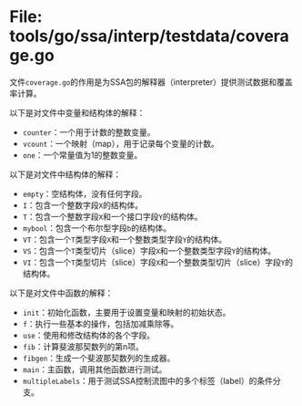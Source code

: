 # File: tools/go/ssa/interp/testdata/coverage.go

文件`coverage.go`的作用是为SSA包的解释器（interpreter）提供测试数据和覆盖率计算。

以下是对文件中变量和结构体的解释：

- `counter`：一个用于计数的整数变量。
- `vcount`：一个映射（map），用于记录每个变量的计数。
- `one`：一个常量值为1的整数变量。

以下是对文件中结构体的解释：

- `empty`：空结构体，没有任何字段。
- `I`：包含一个整数字段`X`的结构体。
- `T`：包含一个整数字段`X`和一个接口字段`Y`的结构体。
- `mybool`：包含一个布尔型字段`b`的结构体。
- `VT`：包含一个`T`类型字段`X`和一个整数类型字段`Y`的结构体。
- `VS`：包含一个`T`类型切片（slice）字段`X`和一个整数类型字段`Y`的结构体。
- `VI`：包含一个`T`类型切片（slice）字段`X`和一个整数类型切片（slice）字段`Y`的结构体。

以下是对文件中函数的解释：

- `init`：初始化函数，主要用于设置变量和映射的初始状态。
- `f`：执行一些基本的操作，包括加减乘除等。
- `use`：使用和修改结构体的各个字段。
- `fib`：计算斐波那契数列的第n项。
- `fibgen`：生成一个斐波那契数列的生成器。
- `main`：主函数，调用其他函数进行测试。
- `multipleLabels`：用于测试SSA控制流图中的多个标签（label）的条件分支。

